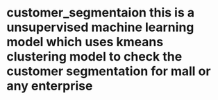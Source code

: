 # customer_segmentaion this is a unsupervised machine learning model which uses kmeans clustering model to check the customer segmentation for mall or any enterprise
